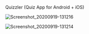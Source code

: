 Quizzler (Quiz App for Android + iOS)

![Screenshot_20200919-131216](https://user-images.githubusercontent.com/50584809/98020271-9b69f300-1e24-11eb-82cb-fa7e7e9c2ba2.jpg)





![Screenshot_20200919-131214](https://user-images.githubusercontent.com/50584809/98020280-9c9b2000-1e24-11eb-88b6-5030deccb844.jpg)
